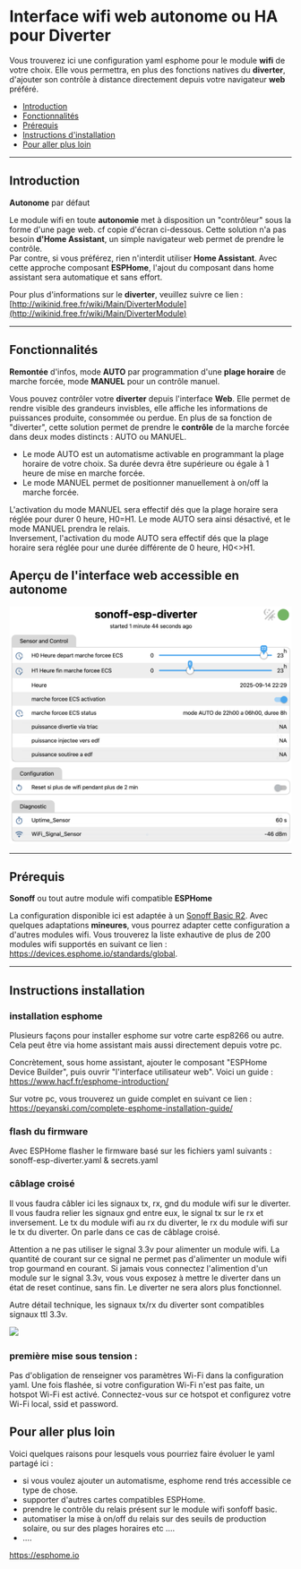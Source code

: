 # Interface wifi web **autonome** ou **HA** pour **Diverter**
Vous trouverez ici une configuration yaml esphome pour le module **wifi** de votre choix. Elle vous permettra, en plus des fonctions natives du **diverter**, d'ajouter son contrôle à distance directement depuis votre navigateur **web** préféré.

- [Introduction](#Introduction)
- [Fonctionnalités](#Fonctionnalités)
- [Prérequis](#Prérequis)
- [Instructions d'installation](#Instructions-installation)
- [Pour aller plus loin](#Pour-aller-plus-loin)

---

## Introduction
**Autonome** par défaut

Le module wifi en toute **autonomie** met à disposition un "contrôleur" sous la forme d'une page web. cf copie d'écran ci-dessous. Cette solution n'a pas besoin **d'Home Assistant**, un simple navigateur web permet de prendre le contrôle.<br />Par contre, si vous préférez, rien n'interdit utiliser **Home Assistant**. Avec cette approche composant **ESPHome**, l'ajout du composant dans home assistant sera automatique et sans effort.

Pour plus d'informations sur le **diverter**, veuillez suivre ce lien : [http://wikinid.free.fr/wiki/Main/DiverterModule](http://wikinid.free.fr/wiki/Main/DiverterModule)

---

## Fonctionnalités
**Remontée** d'infos, mode **AUTO** par programmation d'une **plage horaire** de marche forcée, mode **MANUEL** pour un contrôle manuel.

Vous pouvez contrôler votre **diverter** depuis l'interface **Web**. Elle permet de rendre visible des grandeurs invisbles, elle affiche les informations de puissances produite, consommée ou perdue. En plus de sa fonction de "diverter", cette solution permet de prendre le **contrôle** de la marche forcée dans deux modes distincts : AUTO ou MANUEL.<br/>
+ Le mode AUTO est un automatisme activable en programmant la plage horaire de votre choix. Sa durée devra être supérieure ou égale à 1 heure de mise en marche forcée.<br/>
+ Le mode MANUEL permet de positionner manuellement à on/off la marche forcée.

L'activation du mode MANUEL sera effectif dés que la plage horaire sera réglée pour durer 0 heure, H0=H1. Le mode AUTO sera ainsi désactivé, et le mode MANUEL prendra le relais.<br/>
Inversement, l'activation du mode AUTO sera effectif dés que la plage horaire sera réglée pour une durée différente de 0 heure, H0<>H1.

## Aperçu de l'interface web accessible en autonome

<img src="https://raw.githubusercontent.com/lcailler/diverter2esphome/refs/heads/main/screenshot00.png" width="600">

---

## Prérequis
**Sonoff** ou tout autre module wifi compatible **ESPHome**

La configuration disponible ici est adaptée à un [Sonoff Basic R2](https://devices.esphome.io/devices/Sonoff-BASIC-R2-v1.4).
Avec quelques adaptations **mineures**, vous pourrez adapter cette configuration a d'autres modules wifi. Vous trouverez la liste exhautive de plus de 200 modules wifi supportés en suivant ce lien : https://devices.esphome.io/standards/global.

---

## Instructions installation

### installation esphome

Plusieurs façons pour installer esphome sur votre carte esp8266 ou autre. Cela peut être via home assistant mais aussi directement depuis votre pc.

Concrètement, sous home assistant, ajouter le composant "ESPHome Device Builder", puis ouvrir "l'interface utilisateur web". Voici un guide : https://www.hacf.fr/esphome-introduction/

Sur votre pc, vous trouverez un guide complet en suivant ce lien : https://peyanski.com/complete-esphome-installation-guide/

### flash du firmware

Avec ESPHome flasher le firmware basé sur les fichiers yaml suivants : sonoff-esp-diverter.yaml & secrets.yaml

### câblage croisé

Il vous faudra câbler ici les signaux tx, rx, gnd du module wifi sur le diverter. Il vous faudra relier les signaux gnd entre eux, le signal tx sur le rx et inversement. Le tx du module wifi au rx du diverter, le rx du module wifi sur le tx du diverter. On parle dans ce cas de câblage croisé.

Attention a ne pas utiliser le signal 3.3v pour alimenter un module wifi. La quantité de courant sur ce signal ne permet pas d'alimenter un module wifi trop gourmand en courant. Si jamais vous connectez l'alimention d'un module sur le signal 3.3v, vous vous exposez à mettre le diverter dans un état de reset continue, sans fin. Le diverter ne sera alors plus fonctionnel.

Autre détail technique, les signaux tx/rx du diverter sont compatibles signaux ttl 3.3v.

<img src="http://lionel.wiki.free.fr/download/projets/diverterV1_7_20190705/connect_diverter_03.png" width="400">

### première mise sous tension :

Pas d'obligation de renseigner vos paramètres Wi-Fi dans la configuration yaml.
Une fois flashée, si votre configuration Wi-Fi n'est pas faite, un hotspot Wi-Fi est activé. Connectez-vous sur ce hotspot et configurez votre Wi-Fi local, ssid et password.


## Pour aller plus loin

Voici quelques raisons pour lesquels vous pourriez faire évoluer le yaml partagé ici :
+ si vous voulez ajouter un automatisme, esphome rend trés accessible ce type de chose.
+ supporter d'autres cartes compatibles ESPHome.
+ prendre le contrôle du relais présent sur le module wifi sonfoff basic.
+ automatiser la mise à on/off du relais sur des seuils de production solaire, ou sur des plages horaires etc ....
+ ....

https://esphome.io
